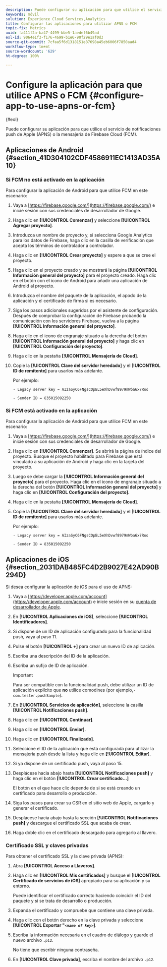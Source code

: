 ```yaml
---
description: Puede configurar su aplicación para que utilice el servicio de notificaciones push de Apple (APNS) o la mensajería de Firebase Cloud (FCM).
keywords: móvil
solution: Experience Cloud Services,Analytics
title: Configurar las aplicaciones para utilizar APNS o FCM
topic-fix: Metrics
uuid: fa411f2a-ba47-4499-bbe5-1aedef6b49ad
exl-id: 9064e1f3-f176-4699-b1e6-90f29e1af0d3
source-git-commit: 7cfaa5f6d1318151e87698a45eb6006f7850aad4
workflow-type: tm+mt
source-wordcount: '629'
ht-degree: 100%

---
```


# Configure la aplicación para que utilice APNS o FCM {#configure-app-to-use-apns-or-fcm}

{#eol}

Puede configurar su aplicación para que utilice el servicio de notificaciones push de Apple (APNS) o la mensajería de Firebase Cloud (FCM).

## Aplicaciones de Android {#section_41D304102CDF4586911EC1413AD35A10}

### Si FCM no está activado en la aplicación

Para configurar la aplicación de Android para que utilice FCM en este escenario:

1. Vaya a [https://firebase.google.com/](https://firebase.google.com/) e inicie sesión con sus credenciales de desarrollador de Google.

1. Haga clic en **[!UICONTROL Comenzar]** y seleccione **[!UICONTROL Agregar proyecto]**.

1. Introduzca un nombre de proyecto y, si selecciona Google Analytics para los datos de Firebase, haga clic en la casilla de verificación que acepta los términos de controlador a controlador.

1. Haga clic en **[!UICONTROL Crear proyecto]** y espere a que se cree el proyecto.

1. Haga clic en el proyecto creado y se mostrará la página **[!UICONTROL Información general del proyecto]** para el proyecto creado. Haga clic en el botón con el icono de Android para añadir una aplicación de Android al proyecto.

1. Introduzca el nombre del paquete de la aplicación, el apodo de la aplicación y el certificado de firma si es necesario.

1. Siga los pasos adicionales sugeridos por el asistente de configuración. Después de comprobar la configuración de Firebase probando la comunicación con los servidores Firebase, vuelva a la página **[!UICONTROL Información general del proyecto]**.

1. Haga clic en el icono de engranaje situado a la derecha del botón **[!UICONTROL Información general del proyecto]** y haga clic en **[!UICONTROL Configuración del proyecto]**.

1. Haga clic en la pestaña **[!UICONTROL Mensajería de Cloud]**.

1. Copie la **[!UICONTROL Clave del servidor heredado]** y el **[!UICONTROL ID de remitente]** para usarlos más adelante.

   Por ejemplo:

   ```
   - Legacy server key = AIzaSyC6FNgsCOpBL5eXhDvwf8979mWba6x7Roo
   ```

   ```
   - Sender ID = 835015092250
   ```

### Si FCM está activado en la aplicación

Para configurar la aplicación de Android para que utilice FCM en este escenario:

1. Vaya a [https://firebase.google.com/](https://firebase.google.com/) e inicie sesión con sus credenciales de desarrollador de Google.

1. Haga clic en **[!UICONTROL Comenzar]**. Se abrirá la página de índice del proyecto. Busque el proyecto habilitado para Firebase que está vinculado a su aplicación de Android y haga clic en la tarjeta del proyecto.

1. Luego se debe cargar la **[!UICONTROL Información general del proyecto]** para el proyecto. Haga clic en el icono de engranaje situado a la derecha del botón **[!UICONTROL Información general del proyecto]** y haga clic en **[!UICONTROL Configuración del proyecto]**.

1. Haga clic en la pestaña **[!UICONTROL Mensajería de Cloud]**.

1. Copie la **[!UICONTROL Clave del servidor heredado]** y el **[!UICONTROL ID de remitente]** para usarlos más adelante.

   Por ejemplo:

   ```
   - Legacy server key = AIzaSyC6FNgsCOpBL5eXhDvwf8979mWba6x7Roo
   ```

   ```
   - Sender ID = 835015092250
   ```



## Aplicaciones de iOS {#section_2031DAB485FC4D2B9027E42AD90B294D}

Si desea configurar la aplicación de iOS para el uso de APNS:

1. Vaya a [https://developer.apple.com/account](https://developer.apple.com/account) e inicie sesión en su [cuenta de desarrollador de Apple](https://developer.apple.com/account).
1. En **[!UICONTROL Aplicaciones de iOS]**, seleccione **[!UICONTROL Identificadores]**.
1. Si dispone de un ID de aplicación configurado para la funcionalidad push, vaya al paso 11.
1. Pulse el botón **[!UICONTROL +]** para crear un nuevo ID de aplicación.
1. Escriba una descripción del ID de la aplicación.
1. Escriba un sufijo de ID de aplicación.

   >[!IMPORTANT]
   >
   >Para ser compatible con la funcionalidad push, debe utilizar un ID de aplicación explícito que **no** utilice comodines (por ejemplo,`- com.tester.pushSample`).

1. En **[!UICONTROL Servicios de aplicación]**, seleccione la casilla **[!UICONTROL Notificaciones push]**.
1. Haga clic en **[!UICONTROL Continuar]**.
1. Haga clic en **[!UICONTROL Enviar]**.
1. Haga clic en **[!UICONTROL Finalizado]**.
1. Seleccione el ID de la aplicación que está configurada para utilizar la mensajería push desde la lista y haga clic en **[!UICONTROL Editar]**.
1. Si ya dispone de un certificado push, vaya al paso 15.
1. Desplácese hacia abajo hasta **[!UICONTROL Notificaciones push]** y haga clic en el botón **[!UICONTROL Crear certificado…]**

   El botón en el que hace clic depende de si se está creando un certificado para desarrollo o producción.
1. Siga los pasos para crear su CSR en el sitio web de Apple, cargarlo y generar el certificado.
1. Desplácese hacia abajo hasta la sección **[!UICONTROL Notificaciones push]** y descargue el certificado SSL que acaba de crear.
1. Haga doble clic en el certificado descargado para agregarlo al llavero.

### Certificado SSL y claves privadas

Para obtener el certificado SSL y la clave privada (APNS):

1. Abra **[!UICONTROL Acceso a Llaveros]**.
1. Haga clic en **[!UICONTROL Mis certificados]** y busque el **[!UICONTROL Certificado de servicios de iOS]** apropiado para su aplicación y su entorno.

   Puede identificar el certificado correcto haciendo coincidir el ID del paquete y si se trata de desarrollo o producción.

1. Expanda el certificado y compruebe que contiene una clave privada.
1. Haga clic con el botón derecho en la clave privada y seleccione **[!UICONTROL Exportar &quot;*`<name of key>`*]**.
1. Escriba la información necesaria en el cuadro de diálogo y guarde el nuevo archivo `.p12`.

   No tiene que escribir ninguna contraseña.

1. En **[!UICONTROL Clave privada]**, escriba el nombre del archivo `.p12`.
